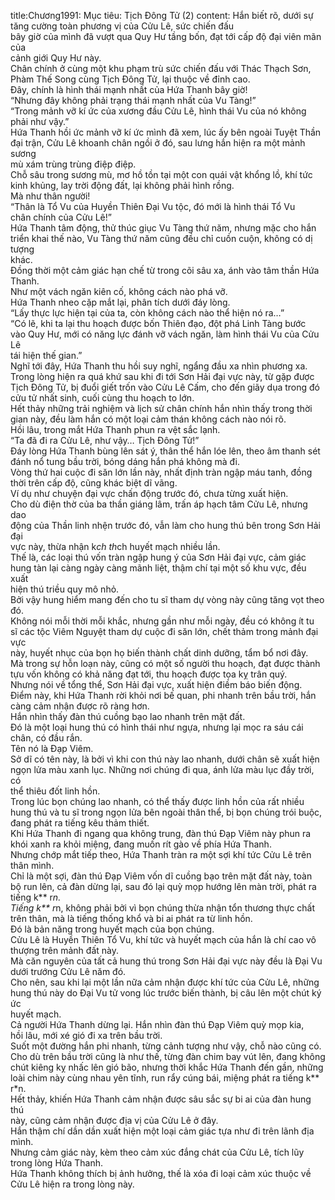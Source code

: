 title:Chương1991: Mục tiêu: Tịch Đông Tử (2)
content:
Hắn biết rõ, dưới sự tăng cường toàn phương vị của Cửu Lê, sức chiến đấu<br>bây giờ của mình đã vượt qua Quy Hư tầng bốn, đạt tới cấp độ đại viên mãn của<br>cảnh giới Quy Hư này.<br>Chân chính ở cùng một khu phạm trù sức chiến đấu với Thác Thạch Sơn,<br>Phàm Thế Song cùng Tịch Đông Tử, lại thuộc về đỉnh cao.<br>Đây, chính là hình thái mạnh nhất của Hứa Thanh bây giờ!<br>“Nhưng đây không phải trạng thái mạnh nhất của Vu Tàng!”<br>“Trong mảnh vỡ kí ức của xương đầu Cửu Lê, hình thái Vu của nó không<br>phải như vậy.”<br>Hứa Thanh hồi ức mảnh vỡ kí ức mình đã xem, lúc ấy bên ngoài Tuyệt Thần<br>đại trận, Cửu Lê khoanh chân ngồi ở đó, sau lưng hắn hiện ra một mảnh sương<br>mù xám trùng trùng điệp điệp.<br>Chỗ sâu trong sương mù, mơ hồ tồn tại một con quái vật khổng lồ, khí tức<br>kinh khủng, lay trời động đất, lại không phải hình rồng.<br>Mà như thân người!<br>“Thân là Tổ Vu của Huyền Thiên Đại Vu tộc, đó mới là hình thái Tổ Vu<br>chân chính của Cửu Lê!”<br>Hứa Thanh tâm động, thử thúc giục Vu Tàng thứ năm, nhưng mặc cho hắn<br>triển khai thế nào, Vu Tàng thứ năm cũng đều chỉ cuồn cuộn, không có dị tượng<br>khác.<br>Đồng thời một cảm giác hạn chế từ trong cõi sâu xa, ánh vào tâm thần Hứa<br>Thanh.<br>Như một vách ngăn kiên cố, không cách nào phá vỡ.<br>Hứa Thanh nheo cặp mắt lại, phân tích dưới đáy lòng.<br>“Lấy thực lực hiện tại của ta, còn không cách nào thể hiện nó ra…”<br>“Có lẽ, khi ta lại thu hoạch được bốn Thiên đạo, đột phá Linh Tàng bước<br>vào Quy Hư, mới có năng lực đánh vỡ vách ngăn, làm hình thái Vu của Cửu Lê<br>tái hiện thế gian.”<br>Nghĩ tới đây, Hứa Thanh thu hồi suy nghĩ, ngẩng đầu xa nhìn phương xa.<br>Trong lòng hiện ra quá khứ sau khi đi tới Sơn Hải đại vực này, từ gặp được<br>Tịch Đông Tử, bị đuổi giết trốn vào Cửu Lê Cấm, cho đến giãy dụa trong đó<br>cửu tử nhất sinh, cuối cùng thu hoạch to lớn.<br>Hết thảy những trải nghiệm và lịch sử chân chính hắn nhìn thấy trong thời<br>gian này, đều làm hắn có một loại cảm thán không cách nào nói rõ.<br>Hồi lâu, trong mắt Hứa Thanh phun ra vệt sắc lạnh.<br>“Ta đã đi ra Cửu Lê, như vậy… Tịch Đông Tử!”<br>Đáy lòng Hứa Thanh bùng lên sát ý, thân thể hắn lóe lên, theo âm thanh sét<br>đánh nổ tung bầu trời, bóng dáng hắn phá không mà đi.<br>Vòng thứ hai cuộc đi săn lớn lần này, nhất định tràn ngập máu tanh, đồng<br>thời trên cấp độ, cũng khác biệt dĩ vãng.<br>Ví dụ như chuyện đại vực chấn động trước đó, chưa từng xuất hiện.<br>Cho dù điện thờ của ba thần giáng lâm, trấn áp hạch tâm Cửu Lê, nhưng dao<br>động của Thần linh nhện trước đó, vẫn làm cho hung thú bên trong Sơn Hải đại<br>vực này, thừa nhận k*ch th*ch huyết mạch nhiều lần.<br>Thế là, các loại thú vốn tràn ngập hung ý của Sơn Hải đại vực, cảm giác<br>hung tàn lại càng ngày càng mãnh liệt, thậm chí tại một số khu vực, đều xuất<br>hiện thú triều quy mô nhỏ.<br>Bởi vậy hung hiểm mang đến cho tu sĩ tham dự vòng này cũng tăng vọt theo<br>đó.<br>Không nói mỗi thời mỗi khắc, nhưng gần như mỗi ngày, đều có không ít tu<br>sĩ các tộc Viêm Nguyệt tham dự cuộc đi săn lớn, chết thảm trong mảnh đại vực<br>này, huyết nhục của bọn họ biến thành chất dinh dưỡng, tẩm bổ nơi đây.<br>Mà trong sự hỗn loạn này, cũng có một số người thu hoạch, đạt được thành<br>tựu vốn không có khả năng đạt tới, thu hoạch được tọa kỵ trân quý.<br>Nhưng nói về tổng thể, Sơn Hải đại vực, xuất hiện điềm báo biến động.<br>Điểm này, khi Hứa Thanh rời khỏi nơi bế quan, phi nhanh trên bầu trời, hắn<br>càng cảm nhận được rõ ràng hơn.<br>Hắn nhìn thấy đàn thú cuồng bạo lao nhanh trên mặt đất.<br>Đó là một loại hung thú có hình thái như ngựa, nhưng lại mọc ra sáu cái<br>chân, có đầu rắn.<br>Tên nó là Đạp Viêm.<br>Sở dĩ có tên này, là bởi vì khi con thú này lao nhanh, dưới chân sẽ xuất hiện<br>ngọn lửa màu xanh lục. Những nơi chúng đi qua, ánh lửa màu lục đầy trời, có<br>thể thiêu đốt linh hồn.<br>Trong lúc bọn chúng lao nhanh, có thể thấy được linh hồn của rất nhiều<br>hung thú và tu sĩ trong ngọn lửa bên ngoài thân thể, bị bọn chúng trói buộc,<br>đang phát ra tiếng kêu thảm thiết.<br>Khi Hứa Thanh đi ngang qua không trung, đàn thú Đạp Viêm này phun ra<br>khói xanh ra khỏi miệng, đang muốn rít gào về phía Hứa Thanh.<br>Nhưng chớp mắt tiếp theo, Hứa Thanh tràn ra một sợi khí tức Cửu Lê trên<br>thân mình.<br>Chỉ là một sợi, đàn thú Đạp Viêm vốn dĩ cuồng bạo trên mặt đất này, toàn<br>bộ run lên, cả đàn dừng lại, sau đó lại quỳ mọp hướng lên màn trời, phát ra<br>tiếng k** r*n.<br>Tiếng k** r*n, không phải bởi vì bọn chúng thừa nhận tổn thương thực chất<br>trên thân, mà là tiếng thống khổ và bi ai phát ra từ linh hồn.<br>Đó là bản năng trong huyết mạch của bọn chúng.<br>Cửu Lê là Huyền Thiên Tổ Vu, khí tức và huyết mạch của hắn là chí cao vô<br>thượng trên mảnh đất này.<br>Mà căn nguyên của tất cả hung thú trong Sơn Hải đại vực này đều là Đại Vu<br>dưới trướng Cửu Lê năm đó.<br>Cho nên, sau khi lại một lần nữa cảm nhận được khí tức của Cửu Lê, những<br>hung thú này do Đại Vu tử vong lúc trước biến thành, bị câu lên một chút ký ức<br>huyết mạch.<br>Cả người Hứa Thanh dừng lại. Hắn nhìn đàn thú Đạp Viêm quỳ mọp kia,<br>hồi lâu, mới xé gió đi xa trên bầu trời.<br>Suốt một đường hắn phi nhanh, từng cảnh tượng như vậy, chỗ nào cũng có.<br>Cho dù trên bầu trời cũng là như thế, từng đàn chim bay vút lên, đang không<br>chút kiêng kỵ nhấc lên gió bão, nhưng thời khắc Hứa Thanh đến gần, những<br>loài chim này cùng nhau yên tĩnh, run rẩy cúng bái, miệng phát ra tiếng k** r*n.<br>Hết thảy, khiến Hứa Thanh cảm nhận được sâu sắc sự bi ai của đàn hung thú<br>này, cũng cảm nhận được địa vị của Cửu Lê ở đây.<br>Hắn thậm chí dần dần xuất hiện một loại cảm giác tựa như đi trên lãnh địa<br>mình.<br>Nhưng cảm giác này, kèm theo cảm xúc đắng chát của Cửu Lê, tích lũy<br>trong lòng Hứa Thanh.<br>Hứa Thanh không thích bị ảnh hưởng, thế là xóa đi loại cảm xúc thuộc về<br>Cửu Lê hiện ra trong lòng này.